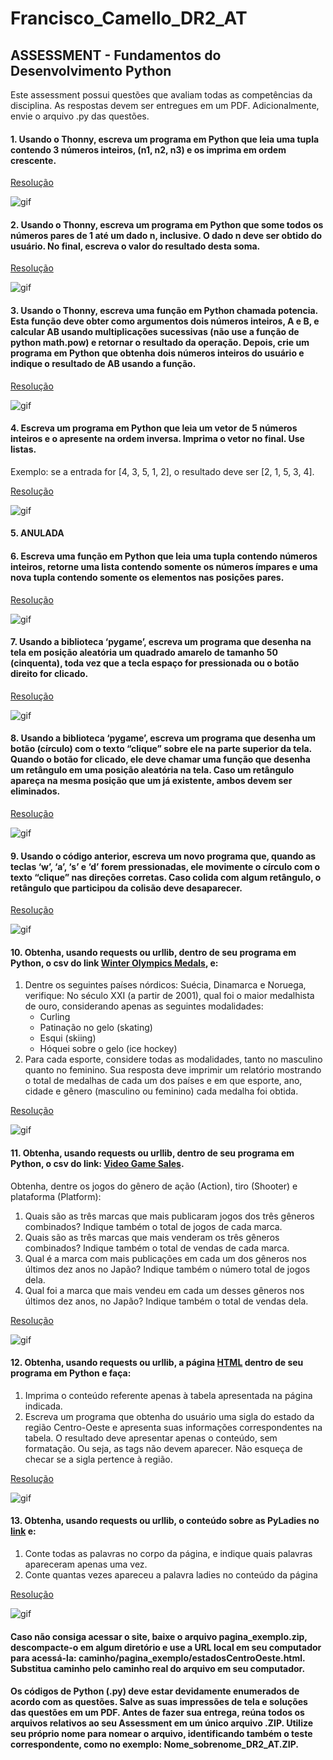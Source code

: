 # Francisco_Camello_DR2_AT

## ASSESSMENT - Fundamentos do Desenvolvimento Python
Este assessment possui questões que avaliam todas as competências da disciplina. As respostas devem ser entregues em um PDF. Adicionalmente, envie o arquivo .py das questões.

#### 1. Usando o Thonny, escreva um programa em Python que leia uma tupla contendo 3 números inteiros, (n1, n2, n3) e os imprima em ordem crescente.

[Resolução](https://github.com/franciscocamellon/Francisco_Camello_DR2_AT/questao_01.py)

![gif](/gifs/questao01.gif)


#### 2. Usando o Thonny, escreva um programa em Python que some todos os números pares de 1 até um dado n, inclusive. O dado n deve ser obtido do usuário. No final, escreva o valor do resultado desta soma.

[Resolução](https://github.com/franciscocamellon/Francisco_Camello_DR2_AT/questao_02.py)

![gif](/gifs/questao02.gif)




#### 3. Usando o Thonny, escreva uma função em Python chamada potencia. Esta função deve obter como argumentos dois números inteiros, A e B, e calcular AB usando multiplicações sucessivas (não use a função de python math.pow) e retornar o resultado da operação. Depois, crie um programa em Python que obtenha dois números inteiros do usuário e indique o resultado de AB usando a função.

[Resolução](https://github.com/franciscocamellon/Francisco_Camello_DR2_AT/questao_03.py)

![gif](/gifs/questao03.gif)




#### 4. Escreva um programa em Python que leia um vetor de 5 números inteiros e o apresente na ordem inversa. Imprima o vetor no final. Use listas.
Exemplo: se a entrada for [4, 3, 5, 1, 2], o resultado deve ser [2, 1, 5, 3, 4].

[Resolução](https://github.com/franciscocamellon/Francisco_Camello_DR2_AT/questao_04.py)

![gif](/gifs/questao04.gif)




#### 5. ANULADA

#### 6. Escreva uma função em Python que leia uma tupla contendo números inteiros, retorne uma lista contendo somente os números ímpares e uma nova tupla contendo somente os elementos nas posições pares.

[Resolução](https://github.com/franciscocamellon/Francisco_Camello_DR2_AT/questao_06.py)

![gif](/gifs/questao06.gif)




#### 7. Usando a biblioteca ‘pygame’, escreva um programa que desenha na tela em posição aleatória um quadrado amarelo de tamanho 50 (cinquenta), toda vez que a tecla espaço for pressionada ou o botão direito for clicado.

[Resolução](https://github.com/franciscocamellon/Francisco_Camello_DR2_AT/questao_07.py)

![gif](/gifs/questao07.gif)




#### 8. Usando a biblioteca ‘pygame’, escreva um programa que desenha um botão (círculo) com o texto “clique” sobre ele na parte superior da tela. Quando o botão for clicado, ele deve chamar uma função que desenha um retângulo em uma posição aleatória na tela. Caso um retângulo apareça na mesma posição que um já existente, ambos devem ser eliminados.

[Resolução](https://github.com/franciscocamellon/Francisco_Camello_DR2_AT/questao_08.py)

![gif](/gifs/questao08.gif)




#### 9. Usando o código anterior, escreva um novo programa que, quando as teclas ‘w’, ‘a’, ‘s’ e ‘d’ forem pressionadas, ele movimente o círculo com o texto “clique” nas direções corretas. Caso colida com algum retângulo, o retângulo que participou da colisão deve desaparecer.

[Resolução](https://github.com/franciscocamellon/Francisco_Camello_DR2_AT/questao_09.py)

![gif](/gifs/questao09.gif)




#### 10. Obtenha, usando requests ou urllib, dentro de seu programa em Python, o csv do link [Winter Olympics Medals](https://sites.google.com/site/dr2fundamentospython/arquivos/Winter_Olympics_Medals.csv), e:
1. Dentre os seguintes países nórdicos: Suécia, Dinamarca e Noruega, verifique: No século XXI (a partir de 2001), qual foi o maior medalhista de ouro, considerando apenas as seguintes modalidades:
    * Curling
    * Patinação no gelo (skating)
    * Esqui (skiing)
    * Hóquei sobre o gelo (ice hockey)
1. Para cada esporte, considere todas as modalidades, tanto no masculino quanto no feminino. Sua resposta deve imprimir um relatório mostrando o total de medalhas de cada um dos países e em que esporte, ano, cidade e gênero (masculino ou feminino) cada medalha foi obtida.

[Resolução](https://github.com/franciscocamellon/Francisco_Camello_DR2_AT/questao_10.py)

![gif](/gifs/questao10.gif)




#### 11. Obtenha, usando requests ou urllib, dentro de seu programa em Python, o csv do link: [Video Game Sales](https://sites.google.com/site/dr2fundamentospython/arquivos/Video_Games_Sales_as_at_22_Dec_2016.csv).
Obtenha, dentre os jogos do gênero de ação (Action), tiro (Shooter) e plataforma (Platform):
1. Quais são as três marcas que mais publicaram jogos dos três gêneros combinados? Indique também o total de jogos de cada marca.
1. Quais são as três marcas que mais venderam os três gêneros combinados? Indique também o total de vendas de cada marca.
1. Qual é a marca com mais publicações em cada um dos gêneros nos últimos dez anos no Japão? Indique também o número total de jogos dela.
1. Qual foi a marca que mais vendeu em cada um desses gêneros nos últimos dez anos, no Japão? Indique também o total de vendas dela.

[Resolução](https://github.com/franciscocamellon/Francisco_Camello_DR2_AT/questao_11.py)

![gif](/gifs/questao11.gif)




#### 12. Obtenha, usando requests ou urllib, a página [HTML](https://fgopassos.github.io/pagina_exemplo/estadosCentroOeste.html) dentro de seu programa em Python e faça:
1. Imprima o conteúdo referente apenas à tabela apresentada na página indicada.
1. Escreva um programa que obtenha do usuário uma sigla do estado da região Centro-Oeste e apresenta suas informações correspondentes na tabela. O resultado deve apresentar apenas o conteúdo, sem formatação. Ou seja, as tags não devem aparecer. Não esqueça de checar se a sigla pertence à região.

[Resolução](https://github.com/franciscocamellon/Francisco_Camello_DR2_AT/questao_12.py)

![gif](/gifs/questao12.gif)




#### 13. Obtenha, usando requests ou urllib, o conteúdo sobre as PyLadies no [link](http://brasil.pyladies.com/about) e:

1. Conte todas as palavras no corpo da página, e indique quais palavras apareceram apenas uma vez.
1. Conte quantas vezes apareceu a palavra ladies no conteúdo da página

[Resolução](https://github.com/franciscocamellon/Francisco_Camello_DR2_AT/questao_13.py)


![gif](/gifs/questao13.gif)




#### Caso não consiga acessar o site, baixe o arquivo pagina_exemplo.zip, descompacte-o em algum diretório e use a URL local em seu computador para acessá-la: caminho/pagina_exemplo/estadosCentroOeste.html. Substitua caminho pelo caminho real do arquivo em seu computador.

#### Os códigos de Python (.py) deve estar devidamente enumerados de acordo com as questões. Salve as suas impressões de tela e soluções das questões em um PDF. Antes de fazer sua entrega, reúna todos os arquivos relativos ao seu Assessment em um único arquivo .ZIP. Utilize seu próprio nome para nomear o arquivo, identificando também o teste correspondente, como no exemplo: Nome_sobrenome_DR2_AT.ZIP.